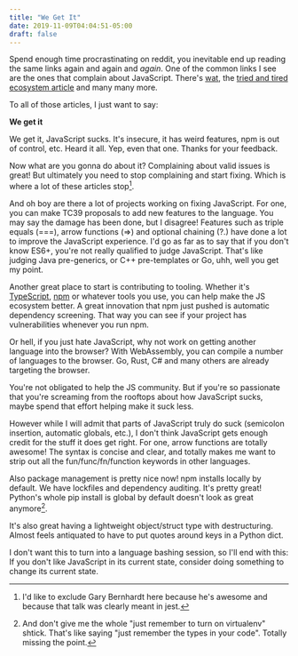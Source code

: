 ```yaml
---
title: "We Get It"
date: 2019-11-09T04:04:51-05:00
draft: false
---
```


Spend enough time procrastinating on reddit, you inevitable end up
reading the same links again and again and *again*. One of the common
links I see are the ones that complain about JavaScript. There's
[wat](https://www.destroyallsoftware.com/talks/wat), the [tried and
tired ecosystem
article](https://medium.com/commitlog/the-internet-is-at-the-mercy-of-a-handful-of-people-73fac4bc5068)
and many many more.

To all of those articles, I just want to say:

**We get it**

We get it, JavaScript sucks. It's insecure, it has weird features, npm
is out of control, etc. Heard it all. Yep, even that one. Thanks for
your feedback.

Now what are you gonna do about it? Complaining about valid issues is
great! But ultimately you need to stop complaining and start
fixing. Which is where a lot of these articles stop[^1].

[^1]: I'd like to exclude Gary Bernhardt here because he's awesome and
    because that talk was clearly meant in jest.

And oh boy are there a lot of projects working on fixing
JavaScript. For one, you can make TC39 proposals to add new features
to the language. You may say the damage has been done, but I disagree!
Features such as triple equals (===), arrow functions (=>) and
optional chaining (?.) have done a lot to improve the JavaScript
experience. I'd go as far as to say that if you don't know ES6+,
you're not really qualified to judge JavaScript. That's like judging
Java pre-generics, or C++ pre-templates or Go, uhh, well you get my
point.

Another great place to start is contributing to tooling. Whether it's
[TypeScript](https://github.com/microsoft/typescript),
[npm](https://github.com/npm/cli) or whatever tools you use, you can
help make the JS ecosystem better. A great innovation that npm just
pushed is automatic dependency screening. That way you can see if your
project has vulnerabilities whenever you run npm.

Or hell, if you just hate JavaScript, why not work on getting another
language into the browser? With WebAssembly, you can compile a number
of languages to the browser. Go, Rust, C# and many others are already
targeting the browser.

You're not obligated to help the JS community. But if you're so
passionate that you're screaming from the rooftops about how
JavaScript sucks, maybe spend that effort helping make it suck less.

However while I will admit that parts of JavaScript truly do suck
(semicolon insertion, automatic globals, etc.), I don't think
JavaScript gets enough credit for the stuff it does get right. For
one, arrow functions are totally awesome! The syntax is concise and
clear, and totally makes me want to strip out all the
fun/func/fn/function keywords in other languages.

Also package management is pretty nice now! npm installs locally by
default. We have lockfiles and dependency auditing. It's pretty great!
Python's whole pip install is global by default doesn't look as great
anymore[^2].

[^2]: And don't give me the whole "just remember to turn on
    virtualenv" shtick. That's like saying "just remember the types in
    your code". Totally missing the point.

It's also great having a lightweight object/struct type with
destructuring. Almost feels antiquated to have to put quotes around
keys in a Python dict.

I don't want this to turn into a language bashing session, so I'll end
with this: If you don't like JavaScript in its current state, consider
doing something to change its current state.
